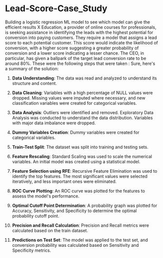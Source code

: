 # Lead-Score-Case_Study
Building a logistic regression ML model to see which model can give the efficient results
X Education, a provider of online courses for professionals, is seeking assistance in identifying the leads with the highest potential for conversion into paying customers. They require a model that assigns a lead score to each potential customer. This score would indicate the likelihood of conversion, with a higher score suggesting a greater probability of conversion and a lower score indicating a lesser chance.
The CEO, in particular, has given a ballpark of the target lead conversion rate to be around 80%.
These were the following steps that were taken :
Sure, here's a summary of the solution:

1. **Data Understanding**: The data was read and analyzed to understand its structure and content.

2. **Data Cleaning**: Variables with a high percentage of NULL values were dropped. Missing values were imputed where necessary, and new classification variables were created for categorical variables.

3. **Data Analysis**: Outliers were identified and removed. Exploratory Data Analysis was conducted to understand the data distribution. Variables with major data imbalance were dropped.

4. **Dummy Variables Creation**: Dummy variables were created for categorical variables.

5. **Train-Test Split**: The dataset was split into training and testing sets.

6. **Feature Rescaling**: Standard Scaling was used to scale the numerical variables. An initial model was created using a statistical model.

7. **Feature Selection using RFE**: Recursive Feature Elimination was used to identify the top features. The most significant values were selected iteratively, and less important ones were eliminated.

8. **ROC Curve Plotting**: An ROC curve was plotted for the features to assess the model's performance.

9. **Optimal Cutoff Point Determination**: A probability graph was plotted for Accuracy, Sensitivity, and Specificity to determine the optimal probability cutoff point.

10. **Precision and Recall Calculation**: Precision and Recall metrics were calculated based on the train dataset.

11. **Predictions on Test Set**: The model was applied to the test set, and conversion probability was calculated based on Sensitivity and Specificity metrics.

